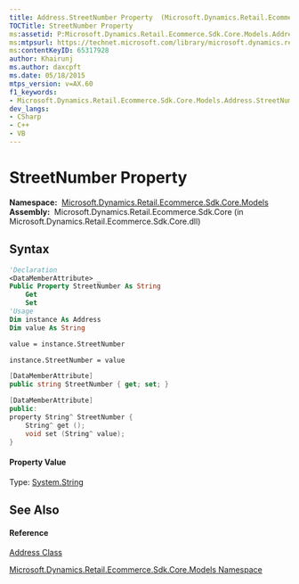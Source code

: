 ```yaml
---
title: Address.StreetNumber Property  (Microsoft.Dynamics.Retail.Ecommerce.Sdk.Core.Models)
TOCTitle: StreetNumber Property
ms:assetid: P:Microsoft.Dynamics.Retail.Ecommerce.Sdk.Core.Models.Address.StreetNumber
ms:mtpsurl: https://technet.microsoft.com/library/microsoft.dynamics.retail.ecommerce.sdk.core.models.address.streetnumber(v=AX.60)
ms:contentKeyID: 65317928
author: Khairunj
ms.author: daxcpft
ms.date: 05/18/2015
mtps_version: v=AX.60
f1_keywords:
- Microsoft.Dynamics.Retail.Ecommerce.Sdk.Core.Models.Address.StreetNumber
dev_langs:
- CSharp
- C++
- VB
---
```


# StreetNumber Property

**Namespace:**  [Microsoft.Dynamics.Retail.Ecommerce.Sdk.Core.Models](microsoft-dynamics-retail-ecommerce-sdk-core-models-namespace.md)  
**Assembly:**  Microsoft.Dynamics.Retail.Ecommerce.Sdk.Core (in Microsoft.Dynamics.Retail.Ecommerce.Sdk.Core.dll)

## Syntax

``` vb
'Declaration
<DataMemberAttribute> _
Public Property StreetNumber As String
    Get
    Set
'Usage
Dim instance As Address
Dim value As String

value = instance.StreetNumber

instance.StreetNumber = value
```

``` csharp
[DataMemberAttribute]
public string StreetNumber { get; set; }
```

``` c++
[DataMemberAttribute]
public:
property String^ StreetNumber {
    String^ get ();
    void set (String^ value);
}
```

#### Property Value

Type: [System.String](https://technet.microsoft.com/library/s1wwdcbf\(v=ax.60\))  

## See Also

#### Reference

[Address Class](address-class-microsoft-dynamics-retail-ecommerce-sdk-core-models.md)

[Microsoft.Dynamics.Retail.Ecommerce.Sdk.Core.Models Namespace](microsoft-dynamics-retail-ecommerce-sdk-core-models-namespace.md)

